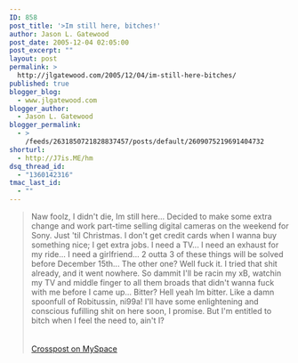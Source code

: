 ```yaml
---
ID: 858
post_title: '>Im still here, bitches!'
author: Jason L. Gatewood
post_date: 2005-12-04 02:05:00
post_excerpt: ""
layout: post
permalink: >
  http://jlgatewood.com/2005/12/04/im-still-here-bitches/
published: true
blogger_blog:
  - www.jlgatewood.com
blogger_author:
  - Jason L. Gatewood
blogger_permalink:
  - >
    /feeds/2631850721828837457/posts/default/2609075219691404732
shorturl:
  - http://J7is.ME/hm
dsq_thread_id:
  - "1360142316"
tmac_last_id:
  - ""
---
```

>Naw foolz, I didn't die, Im still here... Decided to make some extra change and work part-time selling digital cameras on the weekend for Sony.  Just 'til Christmas.  I don't get credit cards when I wanna buy something nice; I get extra jobs.  I need a TV...  I need an exhaust for my ride...  I need a girlfriend...   2 outta 3 of these things will be solved before December 15th...  The other one?  Well fuck it.  I tried that shit already, and it went nowhere.  So dammit I'll be racin my xB, watchin my TV and middle finger to all them broads that didn't wanna fuck with me before I came up...  Bitter?  Hell yeah Im bitter.  Like a damn spoonfull of Robitussin, ni99a!  I'll have some enlightening and conscious fufilling shit on here soon, I promise.  But I'm entitled to bitch when I feel the need to, ain't I?<br /><br /><br /><a href="http://blog.myspace.com/index.cfm?fuseaction=blog&pop=1">Crosspost on MySpace</a>